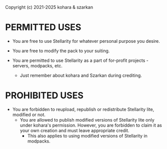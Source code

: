 Copyright (c) 2021-2025 kohara & szarkan

PERMITTED USES
===================

- You are free to use Stellarity for whatever personal purpose you desire.

- You are free to modify the pack to your suiting.

- You are permitted to use Stellarity as a part of for-profit projects - servers, modpacks, etc.
    - Just remember about kohara and Szarkan during crediting.

PROHIBITED USES
===================

- You are forbidden to reupload, republish or redistribute Stellarity lite, modified or not.
    - You are allowed to publish modified versions of Stellarity lite only under kohara's permission. However, you are forbidden to claim it as your own creation and must leave appropriate credit.
        - This also applies to using modified versions of Stellarity in modpacks.
